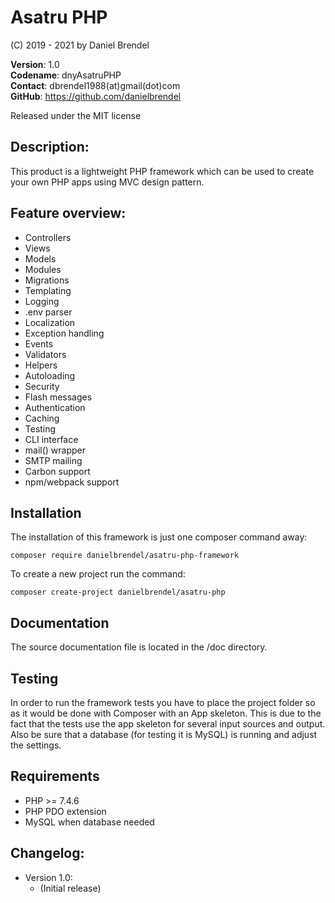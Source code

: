 # Asatru PHP

(C) 2019 - 2021 by Daniel Brendel

**Version**: 1.0\
**Codename**: dnyAsatruPHP\
**Contact**: dbrendel1988(at)gmail(dot)com\
**GitHub**: https://github.com/danielbrendel

Released under the MIT license

## Description:
This product is a lightweight PHP framework which can be used to create your own PHP apps using MVC design pattern.

## Feature overview:
+ Controllers
+ Views
+ Models
+ Modules
+ Migrations
+ Templating
+ Logging
+ .env parser
+ Localization
+ Exception handling
+ Events
+ Validators
+ Helpers
+ Autoloading
+ Security
+ Flash messages
+ Authentication
+ Caching
+ Testing
+ CLI interface
+ mail() wrapper
+ SMTP mailing
+ Carbon support
+ npm/webpack support

## Installation
The installation of this framework is just one composer command away:
```
composer require danielbrendel/asatru-php-framework
```

To create a new project run the command:
```
composer create-project danielbrendel/asatru-php
```

## Documentation
The source documentation file is located in the /doc directory.

## Testing
In order to run the framework tests you have to place the project folder so as
it would be done with Composer with an App skeleton. This is due to the fact
that the tests use the app skeleton for several input sources and output. Also be 
sure that a database (for testing it is MySQL) is running and adjust the settings.

## Requirements
+ PHP >= 7.4.6
+ PHP PDO extension
+ MySQL when database needed

## Changelog:
+ Version 1.0:
	- (Initial release)